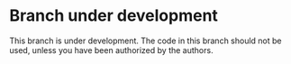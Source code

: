 # Branch under development

This branch is under development. The code in this branch should not be used, unless you have been authorized by the authors.

